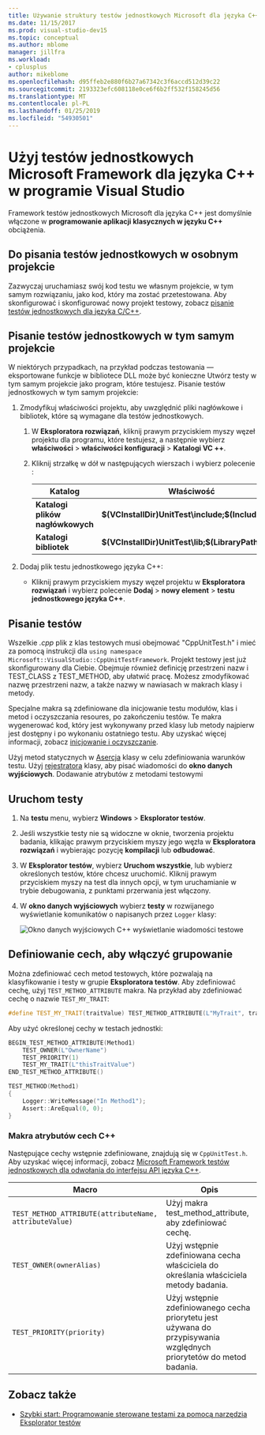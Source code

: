 ```yaml
---
title: Używanie struktury testów jednostkowych Microsoft dla języka C++
ms.date: 11/15/2017
ms.prod: visual-studio-dev15
ms.topic: conceptual
ms.author: mblome
manager: jillfra
ms.workload:
- cplusplus
author: mikeblome
ms.openlocfilehash: d95ffeb2e880f6b27a67342c3f6accd512d39c22
ms.sourcegitcommit: 2193323efc608118e0ce6f6b2ff532f158245d56
ms.translationtype: MT
ms.contentlocale: pl-PL
ms.lasthandoff: 01/25/2019
ms.locfileid: "54930501"
---
```

# <a name="use-the-microsoft-unit-testing-framework-for-c-in-visual-studio"></a>Użyj testów jednostkowych Microsoft Framework dla języka C++ w programie Visual Studio

Framework testów jednostkowych Microsoft dla języka C++ jest domyślnie włączone w **programowanie aplikacji klasycznych w języku C++** obciążenia.

##  <a name="separate_project"></a> Do pisania testów jednostkowych w osobnym projekcie

Zazwyczaj uruchamiasz swój kod testu we własnym projekcie, w tym samym rozwiązaniu, jako kod, który ma zostać przetestowana. Aby skonfigurować i skonfigurować nowy projekt testowy, zobacz [pisanie testów jednostkowych dla języka C/C++](writing-unit-tests-for-c-cpp.md).

##  <a name="same_project"></a> Pisanie testów jednostkowych w tym samym projekcie

W niektórych przypadkach, na przykład podczas testowania — eksportowane funkcje w bibliotece DLL może być konieczne Utwórz testy w tym samym projekcie jako program, które testujesz. Pisanie testów jednostkowych w tym samym projekcie:

1. Zmodyfikuj właściwości projektu, aby uwzględnić pliki nagłówkowe i bibliotek, które są wymagane dla testów jednostkowych.

   1. W **Eksploratora rozwiązań**, kliknij prawym przyciskiem myszy węzeł projektu dla programu, które testujesz, a następnie wybierz **właściwości** > **właściwości konfiguracji**  >  **Katalogi VC ++**.

   2. Kliknij strzałkę w dół w następujących wierszach i wybierz polecenie **<Edit>** :


      | Katalog | Właściwość |
      |-| - |
      | **Katalogi plików nagłówkowych** | **$(VCInstallDir)UnitTest\include;$(IncludePath)** |
      | **Katalogi bibliotek** | **$(VCInstallDir)UnitTest\lib;$(LibraryPath)** |


2. Dodaj plik testu jednostkowego języka C++:

   -   Kliknij prawym przyciskiem myszy węzeł projektu w **Eksploratora rozwiązań** i wybierz polecenie **Dodaj** > **nowy element** > **testu jednostkowego języka C++**.

## <a name="write-the-tests"></a>Pisanie testów

Wszelkie *.cpp* plik z klas testowych musi obejmować "CppUnitTest.h" i mieć za pomocą instrukcji dla `using namespace Microsoft::VisualStudio::CppUnitTestFramework`. Projekt testowy jest już skonfigurowany dla Ciebie. Obejmuje również definicję przestrzeni nazw i TEST_CLASS z TEST_METHOD, aby ułatwić pracę. Możesz zmodyfikować nazwę przestrzeni nazw, a także nazwy w nawiasach w makrach klasy i metody.

Specjalne makra są zdefiniowane dla inicjowanie testu modułów, klas i metod i oczyszczania resoures, po zakończeniu testów. Te makra wygenerować kod, który jest wykonywany przed klasy lub metody najpierw jest dostępny i po wykonaniu ostatniego testu. Aby uzyskać więcej informacji, zobacz [inicjowanie i oczyszczanie](microsoft-visualstudio-testtools-cppunittestframework-api-reference.md#Initialize_and_cleanup).

Użyj metod statycznych w [Asercja](microsoft-visualstudio-testtools-cppunittestframework-api-reference.md#general_asserts) klasy w celu zdefiniowania warunków testu. Użyj [rejestratora](microsoft-visualstudio-testtools-cppunittestframework-api-reference.md#logger) klasy, aby pisać wiadomości do **okno danych wyjściowych**. Dodawanie atrybutów z metodami testowymi

## <a name="run-the-tests"></a>Uruchom testy

1. Na **testu** menu, wybierz **Windows** > **Eksplorator testów**.
2. Jeśli wszystkie testy nie są widoczne w oknie, tworzenia projektu badania, klikając prawym przyciskiem myszy jego węzła w **Eksploratora rozwiązań** i wybierając pozycję **kompilacji** lub **odbudować**.

3. W **Eksplorator testów**, wybierz **Uruchom wszystkie**, lub wybierz określonych testów, które chcesz uruchomić. Kliknij prawym przyciskiem myszy na test dla innych opcji, w tym uruchamianie w trybie debugowania, z punktami przerwania jest włączony.
4. W **okno danych wyjściowych** wybierz **testy** w rozwijanego wyświetlanie komunikatów o napisanych przez `Logger` klasy:

   ![Okno danych wyjściowych C++ wyświetlanie wiadomości testowe](media/cpp-test-output-window.png)

## <a name="define-traits-to-enable-grouping"></a>Definiowanie cech, aby włączyć grupowanie

Można zdefiniować cech metod testowych, które pozwalają na klasyfikowanie i testy w grupie **Eksploratora testów**. Aby zdefiniować cechę, użyj `TEST_METHOD_ATTRIBUTE` makra. Na przykład aby zdefiniować cechę o nazwie `TEST_MY_TRAIT`:

```cpp
#define TEST_MY_TRAIT(traitValue) TEST_METHOD_ATTRIBUTE(L"MyTrait", traitValue)
```

 Aby użyć określonej cechy w testach jednostki:

```cpp
BEGIN_TEST_METHOD_ATTRIBUTE(Method1)
    TEST_OWNER(L"OwnerName")
    TEST_PRIORITY(1)
    TEST_MY_TRAIT(L"thisTraitValue")
END_TEST_METHOD_ATTRIBUTE()

TEST_METHOD(Method1)
{
    Logger::WriteMessage("In Method1");
    Assert::AreEqual(0, 0);
}
```

### <a name="c-trait-attribute-macros"></a>Makra atrybutów cech C++

Następujące cechy wstępnie zdefiniowane, znajdują się w `CppUnitTest.h`. Aby uzyskać więcej informacji, zobacz [Microsoft Framework testów jednostkowych dla odwołania do interfejsu API języka C++](microsoft-visualstudio-testtools-cppunittestframework-api-reference.md).

|Macro|Opis|
|-|-----------------|
|`TEST_METHOD_ATTRIBUTE(attributeName, attributeValue)`|Użyj makra test_method_attribute, aby zdefiniować cechę.|
|`TEST_OWNER(ownerAlias)`|Użyj wstępnie zdefiniowana cecha właściciela do określania właściciela metody badania.|
|`TEST_PRIORITY(priority)`|Użyj wstępnie zdefiniowanego cecha priorytetu jest używana do przypisywania względnych priorytetów do metod badania.|

## <a name="see-also"></a>Zobacz także

- [Szybki start: Programowanie sterowane testami za pomocą narzędzia Eksplorator testów](../test/quick-start-test-driven-development-with-test-explorer.md)
